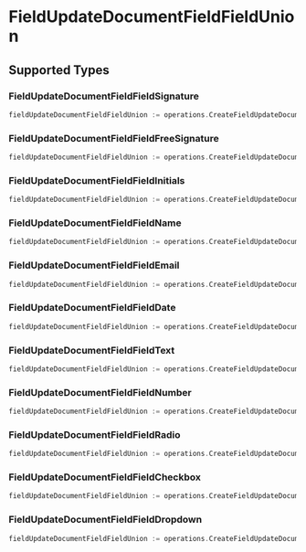 # FieldUpdateDocumentFieldFieldUnion


## Supported Types

### FieldUpdateDocumentFieldFieldSignature

```go
fieldUpdateDocumentFieldFieldUnion := operations.CreateFieldUpdateDocumentFieldFieldUnionFieldUpdateDocumentFieldFieldSignature(operations.FieldUpdateDocumentFieldFieldSignature{/* values here */})
```

### FieldUpdateDocumentFieldFieldFreeSignature

```go
fieldUpdateDocumentFieldFieldUnion := operations.CreateFieldUpdateDocumentFieldFieldUnionFieldUpdateDocumentFieldFieldFreeSignature(operations.FieldUpdateDocumentFieldFieldFreeSignature{/* values here */})
```

### FieldUpdateDocumentFieldFieldInitials

```go
fieldUpdateDocumentFieldFieldUnion := operations.CreateFieldUpdateDocumentFieldFieldUnionFieldUpdateDocumentFieldFieldInitials(operations.FieldUpdateDocumentFieldFieldInitials{/* values here */})
```

### FieldUpdateDocumentFieldFieldName

```go
fieldUpdateDocumentFieldFieldUnion := operations.CreateFieldUpdateDocumentFieldFieldUnionFieldUpdateDocumentFieldFieldName(operations.FieldUpdateDocumentFieldFieldName{/* values here */})
```

### FieldUpdateDocumentFieldFieldEmail

```go
fieldUpdateDocumentFieldFieldUnion := operations.CreateFieldUpdateDocumentFieldFieldUnionFieldUpdateDocumentFieldFieldEmail(operations.FieldUpdateDocumentFieldFieldEmail{/* values here */})
```

### FieldUpdateDocumentFieldFieldDate

```go
fieldUpdateDocumentFieldFieldUnion := operations.CreateFieldUpdateDocumentFieldFieldUnionFieldUpdateDocumentFieldFieldDate(operations.FieldUpdateDocumentFieldFieldDate{/* values here */})
```

### FieldUpdateDocumentFieldFieldText

```go
fieldUpdateDocumentFieldFieldUnion := operations.CreateFieldUpdateDocumentFieldFieldUnionFieldUpdateDocumentFieldFieldText(operations.FieldUpdateDocumentFieldFieldText{/* values here */})
```

### FieldUpdateDocumentFieldFieldNumber

```go
fieldUpdateDocumentFieldFieldUnion := operations.CreateFieldUpdateDocumentFieldFieldUnionFieldUpdateDocumentFieldFieldNumber(operations.FieldUpdateDocumentFieldFieldNumber{/* values here */})
```

### FieldUpdateDocumentFieldFieldRadio

```go
fieldUpdateDocumentFieldFieldUnion := operations.CreateFieldUpdateDocumentFieldFieldUnionFieldUpdateDocumentFieldFieldRadio(operations.FieldUpdateDocumentFieldFieldRadio{/* values here */})
```

### FieldUpdateDocumentFieldFieldCheckbox

```go
fieldUpdateDocumentFieldFieldUnion := operations.CreateFieldUpdateDocumentFieldFieldUnionFieldUpdateDocumentFieldFieldCheckbox(operations.FieldUpdateDocumentFieldFieldCheckbox{/* values here */})
```

### FieldUpdateDocumentFieldFieldDropdown

```go
fieldUpdateDocumentFieldFieldUnion := operations.CreateFieldUpdateDocumentFieldFieldUnionFieldUpdateDocumentFieldFieldDropdown(operations.FieldUpdateDocumentFieldFieldDropdown{/* values here */})
```

